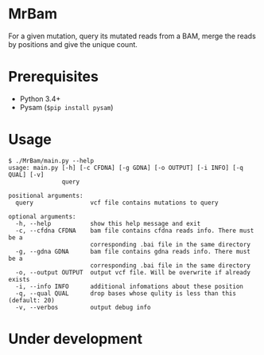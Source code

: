 # MrBam
For a given mutation, query its mutated reads from a BAM, merge the reads by positions and give the unique count.

# Prerequisites

- Python 3.4+
- Pysam (`$pip install pysam`)

# Usage

```
$ ./MrBam/main.py --help
usage: main.py [-h] [-c CFDNA] [-g GDNA] [-o OUTPUT] [-i INFO] [-q QUAL] [-v]
               query

positional arguments:
  query                vcf file contains mutations to query

optional arguments:
  -h, --help           show this help message and exit
  -c, --cfdna CFDNA    bam file contains cfdna reads info. There must be a
                       corresponding .bai file in the same directory
  -g, --gdna GDNA      bam file contains gdna reads info. There must be a
                       corresponding .bai file in the same directory
  -o, --output OUTPUT  output vcf file. Will be overwrite if already exists
  -i, --info INFO      additional infomations about these position
  -q, --qual QUAL      drop bases whose qulity is less than this (default: 20)
  -v, --verbos         output debug info
```

# Under development
